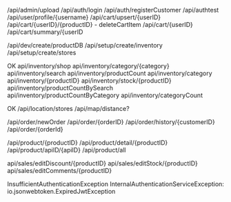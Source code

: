 /api/admin/upload
/api/auth/login
/api/auth/registerCustomer
/api/authtest
/api/user/profile/{username}
/api/cart/upsert/{userID}
/api/cart/{userID}/{productID} - deleteCartItem
/api/cart/{userID}
 /api/cart/summary/{userID

 /api/dev/create/productDB
 /api/setup/create/inventory
 /api/setup/create/stores

OK
 api/inventory/shop
 api/inventory/category/{category}
 api/inventory/search
 api/inventory/productCount
 api/inventory/category
 api/inventory/{productID}
 api/inventory/stock/{productID}
 api/inventory/productCountBySearch
 api/inventory/productCountByCategory
 api/inventory/categoryCount

OK
 /api/location/stores
 /api/map/distance?


 /api/order/newOrder
 /api/order/{orderID}
 /api/order/history/{customerID}
 /api/order/{orderId}

 /api/product/{productID}
 /api/product/detail/{productID}
 /api/product/apiID/{apiID}
 /api/product/all

 api/sales/editDiscount/{productID}
 api/sales/editStock/{productID}
 api/sales/editComments/{productID}

InsufficientAuthenticationException
InternalAuthenticationServiceException:
io.jsonwebtoken.ExpiredJwtException
            